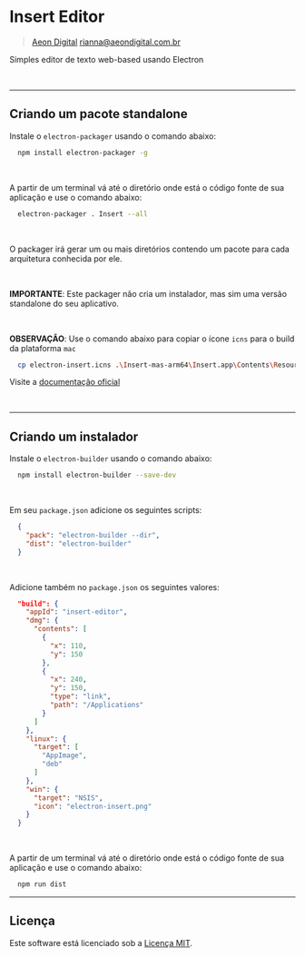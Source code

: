  Insert Editor
================

> [Aeon Digital](http://aeondigital.com.br)
> rianna@aeondigital.com.br

Simples editor de texto web-based usando Electron


&nbsp;
&nbsp;

_______________________________________________________________________________

## Criando um pacote standalone

Instale o ``electron-packager`` usando o comando abaixo:

```bash
  npm install electron-packager -g
```

&nbsp;


A partir de um terminal vá até o diretório onde está o código fonte de sua
aplicação e use o comando abaixo:

```bash
  electron-packager . Insert --all
```

&nbsp;


O packager irá gerar um ou mais diretórios contendo um pacote para cada arquitetura
conhecida por ele.

&nbsp;
&nbsp;

__IMPORTANTE__:
Este packager não cria um instalador, mas sim uma versão standalone do seu
aplicativo.

&nbsp;

__OBSERVAÇÃO__:
Use o comando abaixo para copiar o ícone ``icns`` para o build da plataforma ``mac``

```bash
  cp electron-insert.icns .\Insert-mas-arm64\Insert.app\Contents\Resources\electron.icns
```


Visite a [documentação oficial](https://electron.github.io/electron-packager/master/)


&nbsp;
&nbsp;

_______________________________________________________________________________

## Criando um instalador

Instale o ``electron-builder`` usando o comando abaixo:

```bash
  npm install electron-builder --save-dev
```

&nbsp;


Em seu ``package.json`` adicione os seguintes scripts:

```package.json
  {
    "pack": "electron-builder --dir",
    "dist": "electron-builder"
  }
```

&nbsp;

Adicione também no ``package.json`` os seguintes valores:

```package.json
  "build": {
    "appId": "insert-editor",
    "dmg": {
      "contents": [
        {
          "x": 110,
          "y": 150
        },
        {
          "x": 240,
          "y": 150,
          "type": "link",
          "path": "/Applications"
        }
      ]
    },
    "linux": {
      "target": [
        "AppImage",
        "deb"
      ]
    },
    "win": {
      "target": "NSIS",
      "icon": "electron-insert.png"
    }
  }
```

&nbsp;

A partir de um terminal vá até o diretório onde está o código fonte de sua
aplicação e use o comando abaixo:

```bash
  npm run dist
```

_______________________________________________________________________________

## Licença

Este software está licenciado sob a [Licença MIT](LICENSE).
